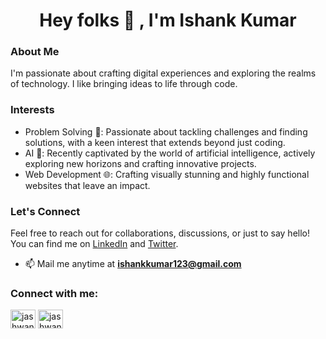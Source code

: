 <h1 align="center">Hey folks 👋 , I'm Ishank Kumar</h1>
<!-- <h3 align="center">Making simple apps, games, and websites are my main interests. Expert in JavaScript.</h3> -->

### About Me
I'm passionate about crafting digital experiences and exploring the realms of technology. I like bringing ideas to life through code.

### Interests
- Problem Solving 🧩: Passionate about tackling challenges and finding solutions, with a keen interest that extends beyond just coding.
- AI 🤖: Recently captivated by the world of artificial intelligence, actively exploring new horizons and crafting innovative projects.
- Web Development 🌐: Crafting visually stunning and highly functional websites that leave an impact.


### Let's Connect
Feel free to reach out for collaborations, discussions, or just to say hello! You can find me on [LinkedIn](https://www.linkedin.com/in/ishank-kumar/) and [Twitter](https://twitter.com/IshankKumar007).

- 📫 Mail me anytime at **ishankkumar123@gmail.com**
<h3 align="left">Connect with me:</h3>
<p align="left">
<a href="https://linkedin.com/in/ishank-kumar/" target="blank"><img align="center" src="https://raw.githubusercontent.com/rahuldkjain/github-profile-readme-generator/master/src/images/icons/Social/linked-in-alt.svg" alt="jashwanth" height="30" width="40" /></a>
<a href="https://www.instagram.com/ishank_kumarr/" target="blank"><img align="center" src="https://raw.githubusercontent.com/rahuldkjain/github-profile-readme-generator/master/src/images/icons/Social/instagram.svg" alt="jashwanthpeddisetty" height="30" width="40" /></a>
</p>
<!--
**ishankkumar-007/ishankkumar-007** is a ✨ _special_ ✨ repository because its `README.md` (this file) appears on your GitHub profile.

Here are some ideas to get you started:

- 🔭 I’m currently working on ...
- 🌱 I’m currently learning ...
- 👯 I’m looking to collaborate on ...
- 🤔 I’m looking for help with ...
- 💬 Ask me about ...
- 📫 How to reach me: ...
- 😄 Pronouns: ...
- ⚡ Fun fact: ...
-->
